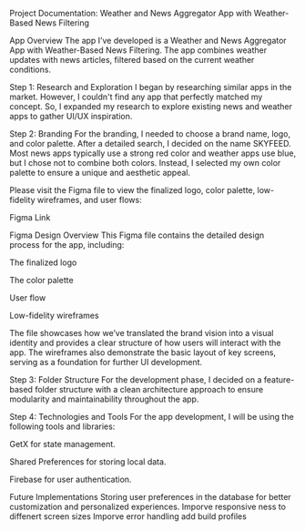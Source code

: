 Project Documentation: Weather and News Aggregator App with Weather-Based News Filtering

App Overview
The app I’ve developed is a Weather and News Aggregator App with Weather-Based News Filtering. The app combines weather updates with news articles, filtered based on the current weather conditions.

Step 1: Research and Exploration
I began by researching similar apps in the market. However, I couldn't find any app that perfectly matched my concept. So, I expanded my research to explore existing news and weather apps to gather UI/UX inspiration.

Step 2: Branding
For the branding, I needed to choose a brand name, logo, and color palette. After a detailed search, I decided on the name SKYFEED. Most news apps typically use a strong red color and weather apps use blue, but I chose not to combine both colors. Instead, I selected my own color palette to ensure a unique and aesthetic appeal.

Please visit the Figma file to view the finalized logo, color palette, low-fidelity wireframes, and user flows:

Figma Link

Figma Design Overview
This Figma file contains the detailed design process for the app, including:

The finalized logo

The color palette

User flow

Low-fidelity wireframes

The file showcases how we’ve translated the brand vision into a visual identity and provides a clear structure of how users will interact with the app. The wireframes also demonstrate the basic layout of key screens, serving as a foundation for further UI development.

Step 3: Folder Structure
For the development phase, I decided on a feature-based folder structure with a clean architecture approach to ensure modularity and maintainability throughout the app.

Step 4: Technologies and Tools
For the app development, I will be using the following tools and libraries:

GetX for state management.

Shared Preferences for storing local data.

Firebase for user authentication.

Future Implementations
Storing user preferences in the database for better customization and personalized experiences.
Imporve responsive ness to diffenert screen sizes
Imporve error handling 
add build profiles 